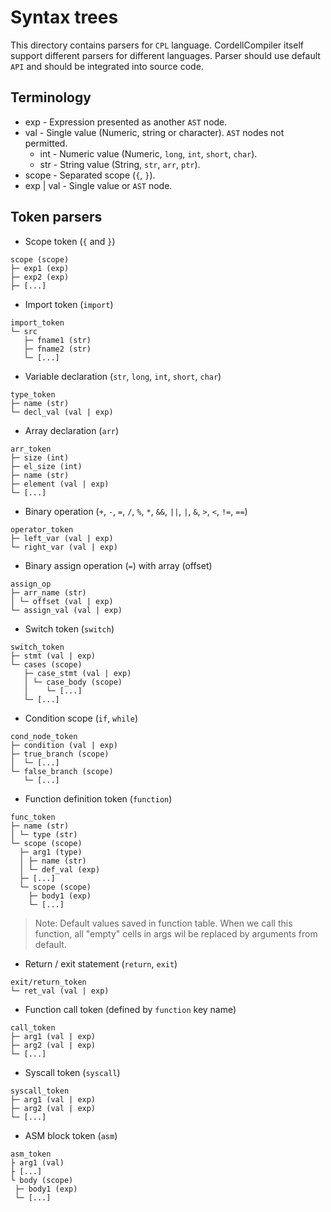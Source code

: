 # Syntax trees
This directory contains parsers for `CPL` language. CordellCompiler itself support different parsers for different languages. Parser should use default `API` and should be integrated into source code.

## Terminology
- exp - Expression presented as another `AST` node.
- val - Single value (Numeric, string or character). `AST` nodes not permitted.
    - int - Numeric value (Numeric, `long`, `int`, `short`, `char`).
    - str - String value (String, `str`, `arr`, `ptr`).
- scope - Separated scope (`{`, `}`).
- exp | val - Single value or `AST` node.

## Token parsers
- Scope token (`{` and `}`)
```
scope (scope)
├─ exp1 (exp)
├─ exp2 (exp)
├─ [...]
```

- Import token (`import`)
```
import_token
└─ src
   ├─ fname1 (str)
   ├─ fname2 (str)
   └─ [...]
```

- Variable declaration (`str`, `long`, `int`, `short`, `char`)
```
type_token
├─ name (str)
└─ decl_val (val | exp)
```

- Array declaration (`arr`)
```
arr_token
├─ size (int)
├─ el_size (int)
├─ name (str)
├─ element (val | exp)
└─ [...]
```

- Binary operation (`+`, `-`, `=`, `/`, `%`, `*`, `&&`, `||`, `|`, `&`, `>`, `<`, `!=`, `==`)
```
operator_token
├─ left_var (val | exp)
└─ right_var (val | exp)
```

- Binary assign operation (`=`) with array (offset)
```
assign_op
├─ arr_name (str)
│ └─ offset (val | exp)
└─ assign_val (val | exp)
```

- Switch token (`switch`)
```
switch_token
├─ stmt (val | exp)
└─ cases (scope)
   ├─ case_stmt (val | exp)
   │ └─ case_body (scope)
   │    └─ [...]
   └─ [...]
```

- Condition scope (`if`, `while`)
```
cond_node_token
├─ condition (val | exp)
├─ true_branch (scope)
│  └─ [...]
└─ false_branch (scope)
   └─ [...]
```

- Function definition token (`function`)
```
func_token
├─ name (str)
│ └─ type (str)
└─ scope (scope)
  ├─ arg1 (type)
  │ ├─ name (str)
  │ └─ def_val (exp)
  ├─ [...]
  └─ scope (scope)
    ├─ body1 (exp)
    └─ [...]
```

> Note: Default values saved in function table. When we call this function, all "empty" cells in args wil be replaced by arguments from default.

- Return / exit statement (`return`, `exit`)
```
exit/return_token
└─ ret_val (val | exp)
```

- Function call token (defined by `function` key name)
```
call_token
├─ arg1 (val | exp)
├─ arg2 (val | exp)
└─ [...]
```

- Syscall token (`syscall`)
```
syscall_token
├─ arg1 (val | exp)
├─ arg2 (val | exp)
└─ [...]
```

- ASM block token (`asm`)
```
asm_token
├ arg1 (val)
├ [...]
└ body (scope)
 ├─ body1 (exp)
 └─ [...]
```
